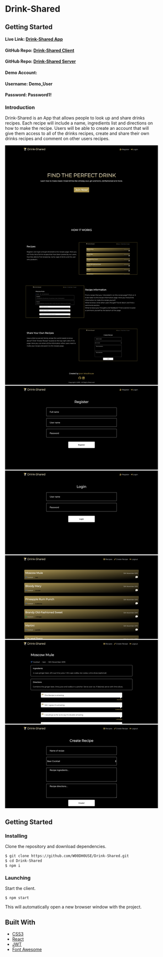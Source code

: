 # Drink-Shared

## Getting Started
#### Live Link: [Drink-Shared App](https://drink-shared.iyronwoodhouse.now.sh//)
#### GitHub Repo: [Drink-Shared Client](https://github.com/W00DH0USE/Drink-Shared/)
#### GitHub Repo: [Drink-Shared Server](https://github.com/W00DH0USE/Drink-Shared-server/)

#### Demo Account:
#### Username: Demo_User
#### Password: Password1!

### Introduction
Drink-Shared is an App that allows people to look up and share drinks recipes. Each recipe will include a name, ingredients list and directions on how to make the recipe. Users will be able to create an account that will give them access to all of the drinks recipes, create and share their own drinks recipes and comment on other users recipes.

![Drink-Shared Home Page](./public/images/home.png)
![Drink-Shared Register Page](./public/images/register.png)
![Drink-Shared Login Page](./public/images/login.png)
![Drink-Shared Recipes Page](./public/images/recipes.png)
![Drink-Shared Recipe Page](./public/images/recipe.png)
![Drink-Shared Create Recipe Page](./public/images/create-recipe.png)

## Getting Started
### Installing
Clone the repository and download dependencies.
```
$ git clone https://github.com/W00DH0USE/Drink-Shared.git
$ cd Drink-Shared
$ npm i
```

### Launching
Start the client.
```
$ npm start
```
This will automatically open a new browser window with the project.

## Built With

 - [CSS3](https://developer.mozilla.org/en-US/docs/Web/CSS/CSS3)
 - [React](https://reactjs.org/)
 - [JWT](https://jwt.io/)
 - [Font Awesome](https://github.com/FortAwesome/react-fontawesome/)
